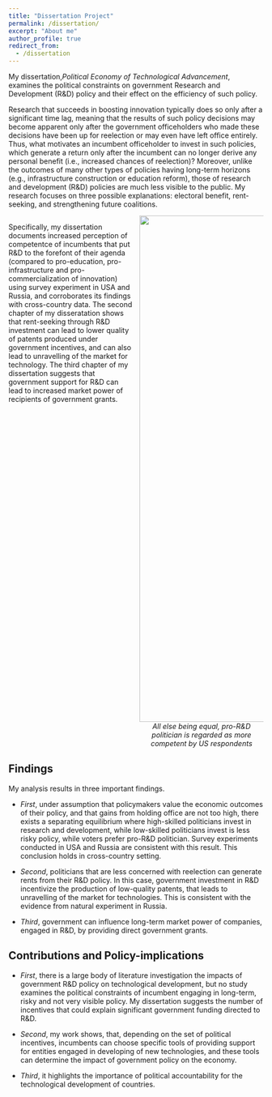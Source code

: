 ```yaml
---
title: "Dissertation Project"
permalink: /dissertation/
excerpt: "About me"
author_profile: true
redirect_from: 
  - /dissertation
---
```


<style>
  .col2 {
    columns: 2 200px;         /* number of columns and width in pixels*/
    -webkit-columns: 2 200px; /* chrome, safari */
    -moz-columns: 2 200px;    /* firefox */
  }
  .col3 {
    columns: 3 100px;
    -webkit-columns: 3 100px;
    -moz-columns: 3 100px;
  }
</style>


My dissertation,*Political Economy of Technological Advancement*, examines the political constraints on government Research and Development (R&D) policy and their effect on the efficiency of such policy.
  
Research that succeeds in boosting innovation typically does so only after a significant time lag, meaning that the results of such policy decisions may become apparent only after the government officeholders who made these decisions have been up for reelection or may even have left office entirely. Thus, what motivates an incumbent officeholder to invest in such policies, which generate a return only after the incumbent can no longer derive any personal benefit (i.e., increased chances of reelection)? Moreover, unlike the outcomes of many other types of policies having long-term horizons (e.g., infrastructure construction or education reform), those of research and development (R&D) policies are much less visible to the public.
My research focuses on three possible explanations: electoral benefit, rent-seeking, and strengthening future coalitions. 
 

<div class="col2">

Specifically, my dissertation documents increased perception of competentce of incumbents that put R&D to the forefont of their agenda (compared to pro-education, pro-infrastructure and pro-commercialization of innovation) using survey experiment in USA and Russia, and corroborates its findings with cross-country data.
The second chapter of my disseratation shows that rent-seeking through R&D investment can lead to lower quality of patents produced under government incentives, and can also lead to unravelling of the market for technology. The third chapter of my dissertation suggests that government support for R&D can lead to increased market power of recipients of government grants.

<p style="page-break-after: always;">&nbsp;</p>
<p style="page-break-before: always;">&nbsp;</p>
<center>

<img src="https://NataliaLamberova.github.io/files/USA-attentive-sample_2models.png" height="1000">
<figcaption><i>All else being equal, pro-R&D politician is regarded as more competent by US respondents</i></figcaption>
 </center>

</div>

## Findings

My analysis results in three important findings.

* *First*, under assumption that policymakers value the economic outcomes of their policy, and that gains from holding office are not too high, there exists a separating equilibrium where high-skilled politicians invest in research and development, while low-skilled politicians invest is less risky policy, while voters prefer pro-R&D politician. Survey experiments conducted in USA and Russia are consistent with this result. This conclusion holds in cross-country setting.

* *Second*, politicians that are less concerned with reelection can generate rents from their R&D policy. In this case, government investment in R&D incentivize the production of low-quality patents, that leads to unravelling of the market for technologies. This is consistent with the evidence from natural experiment in Russia.

* *Third*, government can influence long-term market power of companies, engaged in R&D, by providing direct government grants.


## Contributions and Policy-implications

- *First*, there is a large body of literature investigation the impacts of government R&D policy on technological development, but no study examines the political constraints of incumbent engaging in long-term, risky and not very visible policy. My dissertation suggests the number of incentives that could explain significant government funding directed to R&D.

- *Second*, my work shows, that, depending on the set of political incentives, incumbents can choose specific tools of providing support for entities engaged in developing of new technologies, and these tools can determine the impact of government policy on the economy.

- *Third*, it highlights the importance of political accountability for the technological development of countries.

